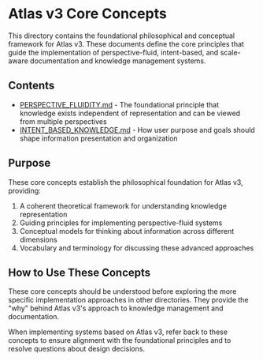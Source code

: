 # Atlas v3 Core Concepts

This directory contains the foundational philosophical and conceptual framework for Atlas v3. These documents define the core principles that guide the implementation of perspective-fluid, intent-based, and scale-aware documentation and knowledge management systems.

## Contents

- [PERSPECTIVE_FLUIDITY.md](./PERSPECTIVE_FLUIDITY.md) - The foundational principle that knowledge exists independent of representation and can be viewed from multiple perspectives
- [INTENT_BASED_KNOWLEDGE.md](./INTENT_BASED_KNOWLEDGE.md) - How user purpose and goals should shape information presentation and organization

## Purpose

These core concepts establish the philosophical foundation for Atlas v3, providing:

1. A coherent theoretical framework for understanding knowledge representation
2. Guiding principles for implementing perspective-fluid systems
3. Conceptual models for thinking about information across different dimensions
4. Vocabulary and terminology for discussing these advanced approaches

## How to Use These Concepts

These core concepts should be understood before exploring the more specific implementation approaches in other directories. They provide the "why" behind Atlas v3's approach to knowledge management and documentation.

When implementing systems based on Atlas v3, refer back to these concepts to ensure alignment with the foundational principles and to resolve questions about design decisions.